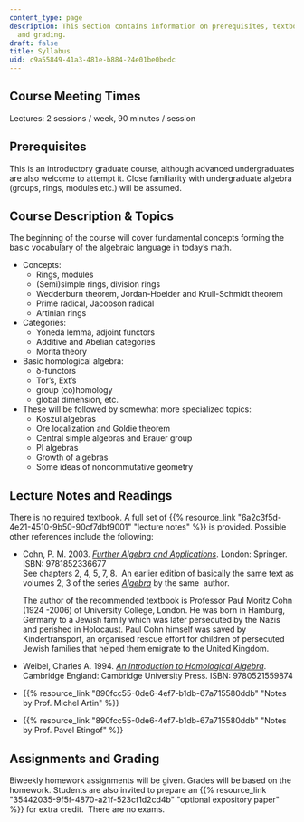 ```yaml
---
content_type: page
description: This section contains information on prerequisites, textbooks, assignments,
  and grading.
draft: false
title: Syllabus
uid: c9a55849-41a3-481e-b884-24e01be0bedc
---
```

## Course Meeting Times

Lectures: 2 sessions / week, 90 minutes / session

## Prerequisites

This is an introductory graduate course, although advanced undergraduates are also welcome to attempt it. Close familiarity with undergraduate algebra (groups, rings, modules etc.) will be assumed. 

## Course Description & Topics

The beginning of the course will cover fundamental concepts forming the basic vocabulary of the algebraic language in today’s math. 

- Concepts:
    - Rings, modules
    - (Semi)simple rings, division rings
    - Wedderburn theorem, Jordan-Hoelder and Krull-Schmidt theorem
    - Prime radical, Jacobson radical
    - Artinian rings
- Categories:
    - Yoneda lemma, adjoint functors
    - Additive and Abelian categories
    - Morita theory
- Basic homological algebra: 
    - δ-functors
    - Tor’s, Ext’s
    - group (co)homology
    - global dimension, etc.
- These will be followed by somewhat more specialized topics:
    - Koszul algebras
    - Ore localization and Goldie theorem
    - Central simple algebras and Brauer group
    - PI algebras
    - Growth of algebras
    - Some ideas of noncommutative geometry

## Lecture Notes and Readings

There is no required textbook. A full set of {{% resource_link "6a2c3f5d-4e21-4510-9b50-90cf7dbf9001" "lecture notes" %}} is provided. Possible other references include the following:

- Cohn, P. M. 2003. [*Further Algebra and Applications*](https://www.worldcat.org/title/50143978). London: Springer. ISBN: 9781852336677                
    See chapters 2, 4, 5, 7, 8.  An earlier edition of basically the same text as volumes 2, 3 of the series [*Algebra*](https://www.worldcat.org/title/8031629) by the same  author.  
      
    The author of the recommended textbook is Professor Paul Moritz Cohn (1924 -2006) of University College, London. He was born in Hamburg, Germany to a Jewish family which was later persecuted by the Nazis and perished in Holocaust. Paul Cohn himself was saved by Kindertransport, an organised rescue effort for children of persecuted Jewish families that helped them emigrate to the United Kingdom.
- Weibel, Charles A. 1994. [*An Introduction to Homological Algebra*](https://www.worldcat.org/title/27935084). Cambridge England: Cambridge University Press. ISBN: 9780521559874
- {{% resource_link "890fcc55-0de6-4ef7-b1db-67a715580ddb" "Notes by Prof. Michel Artin" %}} 
- {{% resource_link "890fcc55-0de6-4ef7-b1db-67a715580ddb" "Notes by Prof. Pavel Etingof" %}} 

## Assignments and Grading

Biweekly homework assignments will be given. Grades will be based on the homework. Students are also invited to prepare an {{% resource_link "35442035-9f5f-4870-a21f-523cf1d2cd4b" "optional expository paper" %}} for extra credit.  There are no exams.